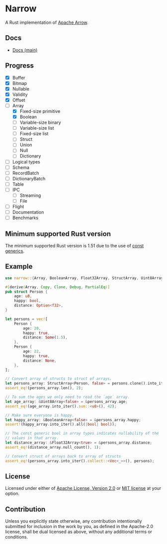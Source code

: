 # Narrow

A Rust implementation of [Apache Arrow](https://arrow.apache.org).

## Docs

- [Docs (main)](https://mbrobbel.github.io/narrow/narrow/index.html)

## Progress

- [x] Buffer
- [x] Bitmap
- [x] Nullable
- [x] Validity
- [x] Offset
- [ ] Array
  - [x] Fixed-size primitive
  - [x] Boolean
  - [ ] Variable-size binary
  - [ ] Variable-size list
  - [ ] Fixed-size list
  - [ ] Struct
  - [ ] Union
  - [ ] Null
  - [ ] Dictionary
- [ ] Logical types
- [ ] Schema
- [ ] RecordBatch
- [ ] DictionaryBatch
- [ ] Table
- [ ] IPC
  - [ ] Streaming
  - [ ] File
- [ ] Flight
- [ ] Documentation
- [ ] Benchmarks

## Minimum supported Rust version

The minimum supported Rust version is 1.51 due to the use of [const generics](https://rust-lang.github.io/rfcs/2000-const-generics.html).

## Example

```rust
use narrow::{Array, BooleanArray, Float32Array, StructArray, Uint8Array};

#[derive(Array, Copy, Clone, Debug, PartialEq)]
pub struct Person {
    age: u8,
    happy: bool,
    distance: Option<f32>,
}

let persons = vec![
    Person {
        age: 20,
        happy: true,
        distance: Some(1.5),
    },
    Person {
        age: 22,
        happy: true,
        distance: None,
    },
];

// Convert array of structs to struct of arrays.
let persons_array: StructArray<Person, false> = persons.clone().into_iter().collect();
assert_eq!(persons_array.len(), 2);

// To sum the ages we only need to read the `age` array.
let age_array: &Uint8Array<false> = &persons_array.age;
assert_eq!(age_array.into_iter().sum::<u8>(), 42);

// Make sure everyone is happy.
let happy_array: &BooleanArray<false> = &persons_array.happy;
assert!(happy_array.into_iter().all(|bool| bool));

// The const generic bool in array types indicates nullability of the
// values in that array.
let distance_array: &Float32Array<true> = &persons_array.distance;
assert_eq!(distance_array.null_count(), 1);

// Convert struct of arrays back to array of structs
assert_eq!(persons_array.into_iter().collect::<Vec<_>>(), persons);
```

## License

Licensed under either of [Apache License, Version 2.0](LICENSE-APACHE) or [MIT license](LICENSE-MIT) at your option.

## Contribution

Unless you explicitly state otherwise, any contribution intentionally submitted for inclusion in the work by you, as defined in the Apache-2.0 license, shall be dual licensed as above, without any additional terms or conditions.

